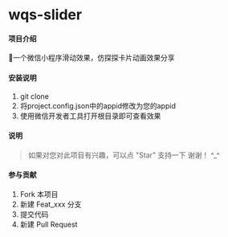 # wqs-slider

#### 项目介绍
🎉一个微信小程序滑动效果，仿探探卡片动画效果分享

#### 安装说明

1.  git clone
2.  将project.config.json中的appid修改为您的appid
3.  使用微信开发者工具打开根目录即可查看效果

#### 说明
> 如果对您对此项目有兴趣，可以点 "Star" 支持一下 谢谢！ ^_^

#### 参与贡献

1. Fork 本项目
2. 新建 Feat_xxx 分支
3. 提交代码
4. 新建 Pull Request
